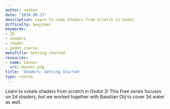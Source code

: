 ```yaml
---
author: nathan
date: "2018-08-13"
description: Learn to code shaders from scratch in Godot
difficulty: beginner
keywords:
- 2D
- shaders
- shader
- godot course
menuTitle: Getting started
resources:
- name: banner
  src: banner.png
title: 'Shaders: Getting Started'
type: course
---
```


Learn to create shaders from scratch in Godot 3! This Free series focuses on 2d shaders, but we worked together with Baastian Olij to cover 3d water as well.
